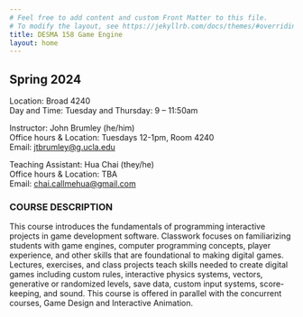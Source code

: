 ```yaml
---
# Feel free to add content and custom Front Matter to this file.
# To modify the layout, see https://jekyllrb.com/docs/themes/#overriding-theme-defaults
title: DESMA 158 Game Engine
layout: home
---
```


## Spring 2024

Location: Broad 4240  
Day and Time: Tuesday and Thursday: 9 – 11:50am

Instructor: John Brumley (he/him) <br/> Office hours & Location: Tuesdays 12-1pm, Room 4240 <br/> Email: jtbrumley@g.ucla.edu <br/>

Teaching Assistant: Hua Chai (they/he)  <br/> Office hours & Location: TBA <br/> Email: chai.callmehua@gmail.com <br/>

### COURSE DESCRIPTION  

This course introduces the fundamentals of programming interactive projects in game development software. Classwork focuses on familiarizing students with game engines, computer programming concepts, player experience, and other skills that are foundational to making digital games. Lectures, exercises, and class projects teach skills needed to create digital games including custom rules, interactive physics systems, vectors, generative or randomized levels, save data, custom input systems, score-keeping, and sound. This course is offered in parallel with the concurrent courses, Game Design and Interactive Animation.

